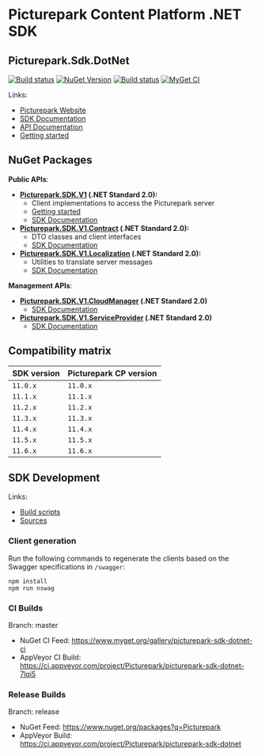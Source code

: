 # Picturepark Content Platform .NET SDK
## Picturepark.Sdk.DotNet

[![Build status](https://img.shields.io/appveyor/ci/Picturepark/picturepark-sdk-dotnet.svg?label=build)](https://ci.appveyor.com/project/Picturepark/picturepark-sdk-dotnet)
[![NuGet Version](https://img.shields.io/nuget/v/Picturepark.SDK.V1.svg)](https://www.nuget.org/packages?q=Picturepark)
[![Build status](https://img.shields.io/appveyor/ci/Picturepark/picturepark-sdk-dotnet-7lqi5/master.svg?label=CI+build)](https://ci.appveyor.com/project/Picturepark/picturepark-sdk-dotnet-7lqi5)
[![MyGet CI](https://img.shields.io/myget/picturepark-sdk-dotnet-ci/vpre/Picturepark.SDK.V1.svg?label=CI+nuget)](https://www.myget.org/gallery/picturepark-sdk-dotnet-ci)

Links:
- [Picturepark Website](https://picturepark.com/)
- [SDK Documentation](https://picturepark.github.io/Picturepark.SDK.DotNet/sdk/site/index.html)
- [API Documentation](https://picturepark.github.io/Picturepark.SDK.DotNet/api/index.html)
- [Getting started](docs/README.md)

## NuGet Packages

**Public APIs**:

- **[Picturepark.SDK.V1](https://www.nuget.org/packages/Picturepark.SDK.V1) (.NET Standard 2.0):** 
    - Client implementations to access the Picturepark server
    - [Getting started](docs/README.md)
    - [SDK Documentation](https://picturepark.github.io/Picturepark.SDK.DotNet/sdk/site/api/Picturepark.SDK.V1.html)
- **[Picturepark.SDK.V1.Contract](https://www.nuget.org/packages/Picturepark.SDK.V1.Contract) (.NET Standard 2.0):** 
    - DTO classes and client interfaces 
    - [SDK Documentation](https://picturepark.github.io/Picturepark.SDK.DotNet/sdk/site/api/Picturepark.SDK.V1.Contract.html)
- **[Picturepark.SDK.V1.Localization](https://www.nuget.org/packages/Picturepark.SDK.V1.Localization) (.NET Standard 2.0):** 
    - Utilities to translate server messages
    - [SDK Documentation](https://picturepark.github.io/Picturepark.SDK.DotNet/sdk/site/api/Picturepark.SDK.V1.Localization.html)

**Management APIs**:

- **[Picturepark.SDK.V1.CloudManager](https://www.nuget.org/packages/Picturepark.SDK.V1.CloudManager) (.NET Standard 2.0)**
    - [SDK Documentation](https://picturepark.github.io/Picturepark.SDK.DotNet/sdk/site/api/Picturepark.SDK.V1.CloudManager.html)
- **[Picturepark.SDK.V1.ServiceProvider](https://www.nuget.org/packages/Picturepark.SDK.V1.ServiceProvider) (.NET Standard 2.0)**
    - [SDK Documentation](https://picturepark.github.io/Picturepark.SDK.DotNet/sdk/site/api/Picturepark.SDK.V1.ServiceProvider.html)

## Compatibility matrix

| SDK version | Picturepark CP version |
|-------------|------------------------|
| `11.0.x`    | `11.0.x`               |
| `11.1.x`    | `11.1.x`               |
| `11.2.x`    | `11.2.x`               |
| `11.3.x`    | `11.3.x`               |
| `11.4.x`    | `11.4.x`               |
| `11.5.x`    | `11.5.x`               |
| `11.6.x`    | `11.6.x`               |

## SDK Development

Links: 

- [Build scripts](SCRIPTS.md)
- [Sources](src/)

### Client generation

Run the following commands to regenerate the clients based on the Swagger specifications in `/swagger`: 

    npm install
	npm run nswag

### CI Builds

Branch: master

- NuGet CI Feed: https://www.myget.org/gallery/picturepark-sdk-dotnet-ci
- AppVeyor CI Build: https://ci.appveyor.com/project/Picturepark/picturepark-sdk-dotnet-7lqi5

### Release Builds

Branch: release

- NuGet Feed: https://www.nuget.org/packages?q=Picturepark
- AppVeyor Build: https://ci.appveyor.com/project/Picturepark/picturepark-sdk-dotnet
